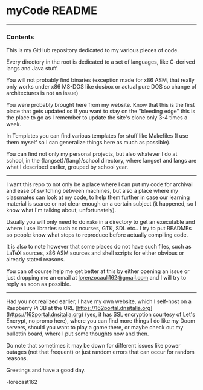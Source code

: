 # myCode README

---

### Contents

This is my GitHub repository dedicated to my various pieces of code.

Every directory in the root is dedicated to a set of languages, like C-derived langs and Java stuff.

You will not probably find binaries (exception made for x86 ASM, that really only works under x86 MS-DOS like dosbox or actual pure DOS so change of architectures is not an issue)

You were probably brought here from my website. Know that this is the first place that gets updated so if you want to stay on the "bleeding edge" this is the place to go as I remember to update the site's clone only 3-4 times a week.

In Templates you can find various templates for stuff like Makefiles (I use them myself so I can generalize things here as much as possible).

You can find not only my personal projects, but also whatever I do at school, in the \{langset\}/\{lang\}/school directory, where langset and langs are what I described earlier, grouped by school year.

---

I want this repo to not only be a place where I can put my code for archival and ease of switching between machines, but also a place where my classmates can look at my code, to help them further in case our learning material is scarce or not clear enough on a certain subject (it happened, so I know what I'm talking about, unfortunately).

Usually you will only need to do `make` in a directory to get an executable and where I use libraries such as ncurses, GTK, SDL etc.. I try to put READMEs so people know what steps to reproduce before actually compiling code.

It is also to note however that some places do not have such files, such as LaTeX sources, x86 ASM sources and shell scripts for either obvious or already stated reasons.

You can of course help me get better at this by either opening an issue or just dropping me an email at <lorenzocauli162@gmail.com> and I will try to reply as soon as possible.

---

Had you not realized earlier, I have my own website, which I self-host on a Raspberry Pi 3B at the URL [https://162portal.dnsitalia.org](https://162portal.dnsitalia.org) (yes, it has SSL encryption courtesy of Let's Encrypt, no promo here), where you can find more things I do like my Doom servers, should you want to play a game there, or maybe check out my bullettin board, where I put some thoughts now and then. 

Do note that sometimes it may be down for different issues like power outages (not that frequent) or just random errors that can occur for random reasons.

Greetings and have a good day.

   -lorecast162
